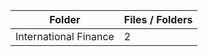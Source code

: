 | Folder                |   Files / Folders |
|-----------------------|-------------------|
| International Finance |                 2 |